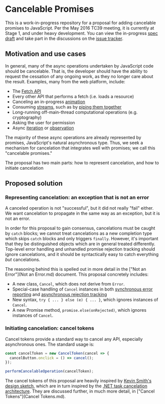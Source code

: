 # Cancelable Promises

This is a work-in-progress repository for a proposal for adding cancelable promises to JavaScript. Per the May 2016 TC39 meeting, it is currently at Stage 1, and under heavy development. You can view the in-progress [spec draft](https://domenic.github.io/cancelable-promise/) and take part in the discussions on the [issue tracker](https://github.com/domenic/cancelable-promise/issues).

## Motivation and use cases

In general, many of the async operations undertaken by JavaScript code should be cancelable. That is, the developer should have the ability to request the cessation of any ongoing work, as they no longer care about the result. Examples, many from the web platform, include:

- The [Fetch API](https://fetch.spec.whatwg.org/#fetch-api)
- Every other API that performs a fetch (i.e. loads a resource)
- Canceling an in-progress [animation](https://w3c.github.io/web-animations/)
- Consuming [streams](https://streams.spec.whatwg.org/), such as by [piping them together](https://streams.spec.whatwg.org/#pipe-chains)
- Long-running off-main-thread computational operations (e.g. cryptography)
- Asking the user for permission
- Async [iteration](https://github.com/tc39/proposal-async-iteration) or [observation](https://github.com/zenparsing/es-observable)

The majority of these async operations are already represented by promises, JavaScript's natural asynchronous type. Thus, we seek a mechanism for cancelation that integrates well with promises; we call this "cancelable promises."

The proposal has two main parts: how to represent cancelation, and how to initiate cancelation

## Proposed solution

### Representing cancelation: an exception that is not an error

A canceled operation is not "successful", but it did not really "fail" either. We want cancelation to propagate in the same way as an exception, but it is not an error.

In order for this proposal to gain consensus, cancelations must be caught by `catch` blocks; we cannot treat cancelations as a new completion type which skips `catch` blocks and only triggers `finally`. However, it's important that they be distinguished objects which are in general treated differently. Top-level error handling and unhandled promise rejection tracking should ignore cancelations, and it should be syntactically easy to catch everything _but_ cancelations.

The reasoning behind this is spelled out in more detail in the ["Not an Error"](Not an Error.md) document. This proposal concretely includes:

- A new class, `Cancel`, which does not derive from `Error`.
- Special-case handling of `Cancel` instances in both [synchronous error reporting](https://tc39.github.io/ecma262/#sec-host-report-errors) and [asynchronous rejection tracking](https://tc39.github.io/ecma262/#sec-host-promise-rejection-tracker)
- New syntax, `try { ... } else (e) { ... }`, which ignores instances of `Cancel`.
- A new Promise method, `promise.else(onRejected)`, which ignores instances of `Cancel`.

### Initiating cancelation: cancel tokens

Cancel tokens provide a standard way to cancel any API, especially asynchronous ones. The standard usage is:

```js
const cancelToken = new CancelToken(cancel => {
  cancelButton.onclick = () => cancel();
});

performCancelableOperation(cancelToken);
```

The cancel tokens of this proposal are heavily inspired by [Kevin Smith's design sketch](https://github.com/zenparsing/es-cancel-token), which are in turn inspired by the [.NET task cancelation architecture](https://msdn.microsoft.com/en-us/library/dd997396.aspx). They are discussed further, in much more detail, in ["Cancel Tokens"](Cancel Tokens.md).

